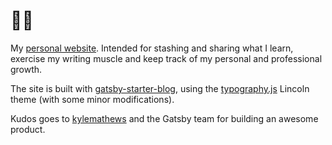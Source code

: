 # 👋🏼

My [personal website](https://tinavanschelt.com). Intended for stashing and sharing what I learn, exercise my writing muscle and keep track of my personal and professional growth.

The site is built with [gatsby-starter-blog](https://github.com/gatsbyjs/gatsby-starter-blog), using the [typography.js](https://kyleamathews.github.io/typography.js/) Lincoln theme (with some minor modifications).

Kudos goes to [kylemathews](https://twitter.com/kylemathews) and the Gatsby team for building an awesome product.
